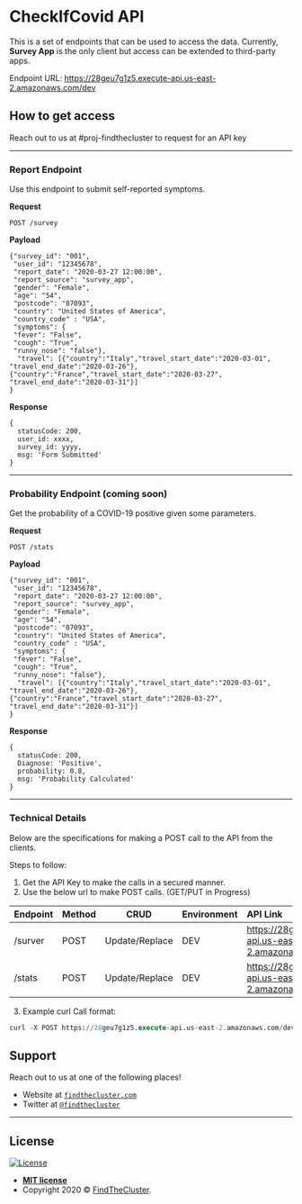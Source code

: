 # CheckIfCovid API

This is a set of endpoints that can be used to access the data. Currently, **Survey App** is the only client but access can be extended to third-party apps.

Endpoint URL: https://28geu7g1z5.execute-api.us-east-2.amazonaws.com/dev

## How to get access
Reach out to us at #proj-findthecluster to request for an API key


---
###  Report Endpoint
Use this endpoint to submit self-reported symptoms.

**Request**

`POST /survey`

**Payload**
```
{"survey_id": "001",
 "user_id": "12345678",
 "report_date": "2020-03-27 12:00:00",
 "report_source": "survey_app",
 "gender": "Female",
 "age": "54",
 "postcode": "07093",
 "country": "United States of America",
 "country_code" : "USA",
 "symptoms": {
 "fever": "False",
 "cough": "True",
 "runny_nose": "false"},
  "travel": [{"country":"Italy","travel_start_date":"2020-03-01", "travel_end_date":"2020-03-26"},{"country":"France","travel_start_date":"2020-03-27", "travel_end_date":"2020-03-31"}]
}
```

**Response**
```
{
  statusCode: 200,
  user_id: xxxx,
  survey_id: yyyy,
  msg: 'Form Submitted'
}
```

---

### Probability Endpoint (coming soon)
Get the probability of a COVID-19 positive given some parameters. 

**Request**

`POST /stats`

**Payload**
```
{"survey_id": "001",
 "user_id": "12345678",
 "report_date": "2020-03-27 12:00:00",
 "report_source": "survey_app",
 "gender": "Female",
 "age": "54",
 "postcode": "07093",
 "country": "United States of America",
 "country_code" : "USA",
 "symptoms": {
 "fever": "False",
 "cough": "True",
 "runny_nose": "false"},
  "travel": [{"country":"Italy","travel_start_date":"2020-03-01", "travel_end_date":"2020-03-26"},{"country":"France","travel_start_date":"2020-03-27", "travel_end_date":"2020-03-31"}]
}
```

**Response**
```
{
  statusCode: 200,
  Diagnose: 'Positive',
  probability: 0.8,
  msg: 'Probability Calculated'
}
```
---

### Technical Details
Below are the specifications for making a POST call to the API from the clients. 

Steps to follow:

1. Get the API Key to make the calls in a secured manner.
2. Use the below url to make POST calls. (GET/PUT in Progress)

| Endpoint | Method | CRUD |Environment | API Link |
| :---    |:---         |     :---:      | :--- |:--- |
| /surver | POST   | Update/Replace   |DEV| https://28geu7g1z5.execute-api.us-east-2.amazonaws.com/dev/survey  |
| /stats  | POST   | Update/Replace   |DEV| https://28geu7g1z5.execute-api.us-east-2.amazonaws.com/dev/stats  |



3. Example curl Call format:
```sql
curl -X POST https://28geu7g1z5.execute-api.us-east-2.amazonaws.com/dev/survey -H 'x-api-key:*******' -H "Content-Type: application/json" -d '{"survey_id": "001","user_id": "12345680","report_date": "2020-03-30 16:00:00", "report_source": "survey_app", "gender": "female","age": "29", "postcode": "122017","country": "INDIA", "country_code" : "INDIA","symptoms": {"fever": "true","cough": "false","runny_nose": "false"},"travel": [{"country":"Italy","travel_start_date":"2020-03-01", "travel_end_date":"2020-03-26"},{"country":"France","travel_start_date":"2020-03-27", "travel_end_date":"2020-03-31"}]}'
```


## Support

Reach out to us at one of the following places!

- Website at <a href="http://findthecluster.com" target="_blank">`findthecluster.com`</a>
- Twitter at <a href="http://twitter.com/findthecluster" target="_blank">`@findthecluster`</a>


---

## License

[![License](http://img.shields.io/:license-mit-blue.svg?style=flat-square)](http://badges.mit-license.org)

- **[MIT license](http://opensource.org/licenses/mit-license.php)**
- Copyright 2020 © <a href="http://findthecluster.com" target="_blank">FindTheCluster</a>.
